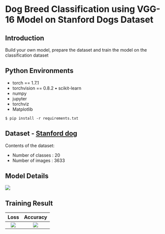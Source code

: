 # Dog Breed Classification using VGG-16 Model on Stanford Dogs Dataset

## Introduction
Build your own model, prepare the dataset and train the model on the classification dataset

## Python Environments
* torch == 1.7.1
* torchvision == 0.8.2 • scikit-learn
* numpy
* jupyter
* torchviz
* Matplotlib

```bash=
$ pip install -r requirements.txt
```

## Dataset - [Stanford dog](http://vision.stanford.edu/aditya86/ImageNetDogs/)
Contents of the dataset:
* Number of classes : 20
* Number of images  : 3633

## Model Details
![](https://i.imgur.com/Jk8EHa0.png)

## Training Result

| Loss | Accuracy |
| :--------: | :--------:|
| ![](https://i.imgur.com/0apxqXj.png)     | ![](https://i.imgur.com/4CcxL51.png)     |
